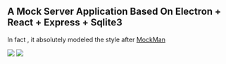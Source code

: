 ## A Mock Server Application Based On Electron + React + Express + Sqlite3

In fact , it absolutely modeled the style after [MockMan](https://electronjs.org/apps/mockman)

![](https://raw.githubusercontent.com/wiki/pomelovico/mockx/1.png)
![](https://raw.githubusercontent.com/wiki/pomelovico/mockx/2.png)